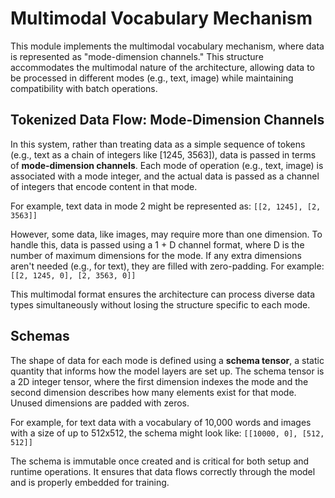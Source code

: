 # Multimodal Vocabulary Mechanism

This module implements the multimodal vocabulary mechanism, where data is represented as "mode-dimension channels." This structure accommodates the multimodal nature of the architecture, allowing data to be processed in different modes (e.g., text, image) while maintaining compatibility with batch operations.

## Tokenized Data Flow: Mode-Dimension Channels

In this system, rather than treating data as a simple sequence of tokens (e.g., text as a chain of integers like [1245, 3563]), data is passed in terms of **mode-dimension channels**. Each mode of operation (e.g., text, image) is associated with a mode integer, and the actual data is passed as a channel of integers that encode content in that mode.

For example, text data in mode 2 might be represented as:
`[[2, 1245], [2, 3563]]`

However, some data, like images, may require more than one dimension. To handle this, data is passed using a 1 + D channel format, where D is the number of maximum dimensions for the mode. If any extra dimensions aren't needed (e.g., for text), they are filled with zero-padding. For example:
`[[2, 1245, 0], [2, 3563, 0]]`

This multimodal format ensures the architecture can process diverse data types simultaneously without losing the structure specific to each mode.

## Schemas

The shape of data for each mode is defined using a **schema tensor**, a static quantity that informs how the model layers are set up. The schema tensor is a 2D integer tensor, where the first dimension indexes the mode and the second dimension describes how many elements exist for that mode. Unused dimensions are padded with zeros.

For example, for text data with a vocabulary of 10,000 words and images with a size of up to 512x512, the schema might look like:
`[[10000, 0], [512, 512]]`

The schema is immutable once created and is critical for both setup and runtime operations. It ensures that data flows correctly through the model and is properly embedded for training.
